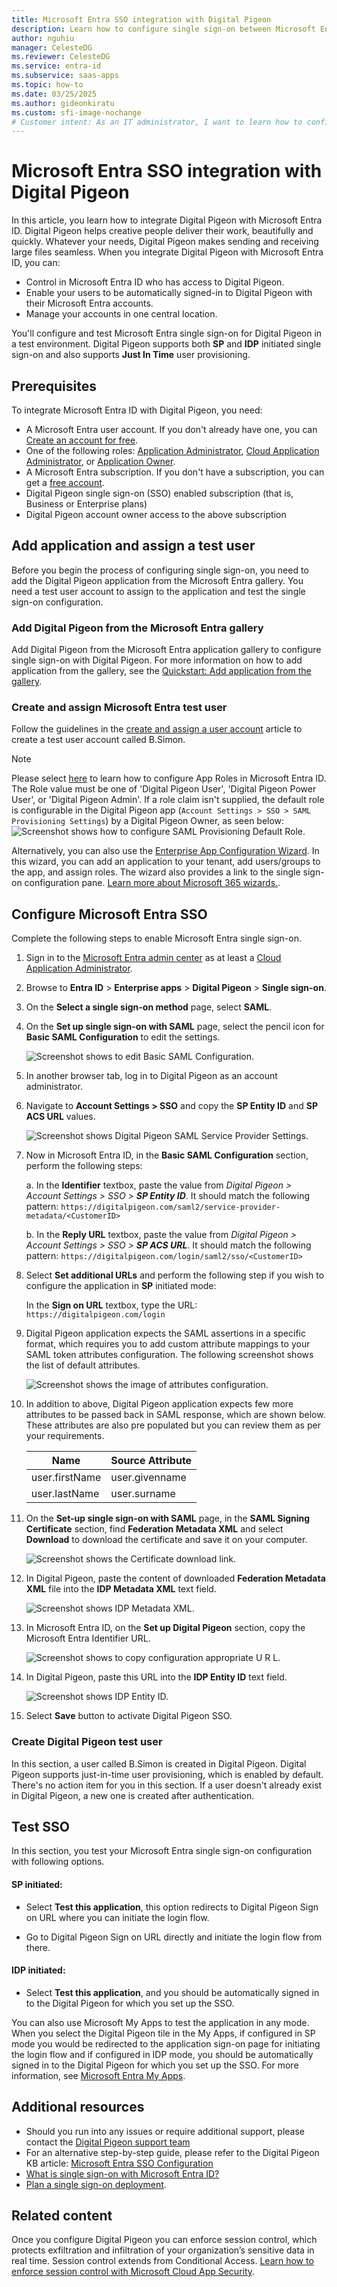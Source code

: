 ```yaml
---
title: Microsoft Entra SSO integration with Digital Pigeon
description: Learn how to configure single sign-on between Microsoft Entra ID and Digital Pigeon.
author: nguhiu
manager: CelesteDG
ms.reviewer: CelesteDG
ms.service: entra-id
ms.subservice: saas-apps
ms.topic: how-to
ms.date: 03/25/2025
ms.author: gideonkiratu
ms.custom: sfi-image-nochange
# Customer intent: As an IT administrator, I want to learn how to configure single sign-on between Microsoft Entra ID and Digital Pigeon so that I can control who has access to Digital Pigeon, enable automatic sign-in with Microsoft Entra accounts, and manage my accounts in one central location.
---
```


# Microsoft Entra SSO integration with Digital Pigeon

In this article, you learn how to integrate Digital Pigeon with Microsoft Entra ID. Digital Pigeon helps creative people deliver their work, beautifully and quickly.  Whatever your needs, Digital Pigeon makes sending and receiving large files seamless. When you integrate Digital Pigeon with Microsoft Entra ID, you can:

* Control in Microsoft Entra ID who has access to Digital Pigeon.
* Enable your users to be automatically signed-in to Digital Pigeon with their Microsoft Entra accounts.
* Manage your accounts in one central location.

You'll configure and test Microsoft Entra single sign-on for Digital Pigeon in a test environment. Digital Pigeon supports both **SP** and **IDP** initiated single sign-on and also supports **Just In Time** user provisioning.

## Prerequisites

To integrate Microsoft Entra ID with Digital Pigeon, you need:

* A Microsoft Entra user account. If you don't already have one, you can [Create an account for free](https://azure.microsoft.com/free/?WT.mc_id=A261C142F).
* One of the following roles: [Application Administrator](/entra/identity/role-based-access-control/permissions-reference#application-administrator), [Cloud Application Administrator](/entra/identity/role-based-access-control/permissions-reference#cloud-application-administrator), or [Application Owner](/entra/fundamentals/users-default-permissions#owned-enterprise-applications).
* A Microsoft Entra subscription. If you don't have a subscription, you can get a [free account](https://azure.microsoft.com/free/).
* Digital Pigeon single sign-on (SSO) enabled subscription (that is, Business or Enterprise plans)
* Digital Pigeon account owner access to the above subscription

## Add application and assign a test user

Before you begin the process of configuring single sign-on, you need to add the Digital Pigeon application from the Microsoft Entra gallery. You need a test user account to assign to the application and test the single sign-on configuration.

<a name='add-digital-pigeon-from-the-azure-ad-gallery'></a>

### Add Digital Pigeon from the Microsoft Entra gallery

Add Digital Pigeon from the Microsoft Entra application gallery to configure single sign-on with Digital Pigeon. For more information on how to add application from the gallery, see the [Quickstart: Add application from the gallery](~/identity/enterprise-apps/add-application-portal.md).

<a name='create-and-assign-azure-ad-test-user'></a>

### Create and assign Microsoft Entra test user

Follow the guidelines in the [create and assign a user account](~/identity/enterprise-apps/add-application-portal-assign-users.md) article to create a test user account called B.Simon.

   > [!NOTE]
   > Please select [here](~/identity-platform/howto-add-app-roles-in-apps.md#app-roles-ui) to learn how to configure App Roles in Microsoft Entra ID. The Role value must be one of 'Digital Pigeon User', 'Digital Pigeon Power User', or 'Digital Pigeon Admin'. If a role claim isn't supplied, the default role is configurable in the Digital Pigeon app (`Account Settings > SSO > SAML Provisioning Settings`) by a Digital Pigeon Owner, as seen below:
   ![Screenshot shows how to configure SAML Provisioning Default Role.](media/digital-pigeon-tutorial/saml-default-role.png "SAML Default Role")

Alternatively, you can also use the [Enterprise App Configuration Wizard](https://portal.office.com/AdminPortal/home?Q=Docs#/azureadappintegration). In this wizard, you can add an application to your tenant, add users/groups to the app, and assign roles. The wizard also provides a link to the single sign-on configuration pane. [Learn more about Microsoft 365 wizards.](/microsoft-365/admin/misc/azure-ad-setup-guides). 

<a name='configure-azure-ad-sso'></a>

## Configure Microsoft Entra SSO

Complete the following steps to enable Microsoft Entra single sign-on.

1. Sign in to the [Microsoft Entra admin center](https://entra.microsoft.com) as at least a [Cloud Application Administrator](~/identity/role-based-access-control/permissions-reference.md#cloud-application-administrator).
1. Browse to **Entra ID** > **Enterprise apps** > **Digital Pigeon** > **Single sign-on**.
1. On the **Select a single sign-on method** page, select **SAML**.
1. On the **Set up single sign-on with SAML** page, select the pencil icon for **Basic SAML Configuration** to edit the settings.

   ![Screenshot shows to edit Basic SAML Configuration.](common/edit-urls.png "Basic Configuration")

1. In another browser tab, log in to Digital Pigeon as an account administrator.

1. Navigate to **Account Settings > SSO** and copy the **SP Entity ID** and **SP ACS URL** values.

    ![Screenshot shows Digital Pigeon SAML Service Provider Settings.](media/digital-pigeon-tutorial/saml-service-provider-settings.png "SAML Service Provider Settings")

1. Now in Microsoft Entra ID, in the **Basic SAML Configuration** section, perform the following steps:

    a. In the **Identifier** textbox, paste the value from *Digital Pigeon > Account Settings > SSO > **SP Entity ID***.
    It should match the following pattern: `https://digitalpigeon.com/saml2/service-provider-metadata/<CustomerID>`

    b. In the **Reply URL** textbox, paste the value from *Digital Pigeon > Account Settings > SSO > **SP ACS URL***.
    It should match the following pattern: `https://digitalpigeon.com/login/saml2/sso/<CustomerID>`  

1. Select **Set additional URLs** and perform the following step if you wish to configure the application in **SP** initiated mode:

    In the **Sign on URL** textbox, type the URL:
    `https://digitalpigeon.com/login`

1. Digital Pigeon application expects the SAML assertions in a specific format, which requires you to add custom attribute mappings to your SAML token attributes configuration. The following screenshot shows the list of default attributes.

    ![Screenshot shows the image of attributes configuration.](common/default-attributes.png "Attributes")

1. In addition to above, Digital Pigeon application expects few more attributes to be passed back in SAML response, which are shown below. These attributes are also pre populated but you can review them as per your requirements.

    | Name | Source Attribute|
    | ------------ | --------- |
    | user.firstName | user.givenname |
    | user.lastName | user.surname |

1. On the **Set-up single sign-on with SAML** page, in the **SAML Signing Certificate** section,  find **Federation Metadata XML** and select **Download** to download the certificate and save it on your computer.

    ![Screenshot shows the Certificate download link.](common/metadataxml.png "Certificate")

1. In Digital Pigeon, paste the content of downloaded **Federation Metadata XML** file into the **IDP Metadata XML** text field.

    ![Screenshot shows IDP Metadata XML.](media/digital-pigeon-tutorial/idp-metadata-xml.png "IDP Metadata XML")

1. In Microsoft Entra ID, on the **Set up Digital Pigeon** section, copy the Microsoft Entra Identifier URL.

	![Screenshot shows to copy configuration appropriate U R L.](common/copy-configuration-urls.png "Metadata")

1. In Digital Pigeon, paste this URL into the **IDP Entity ID** text field.

    ![Screenshot shows IDP Entity ID.](media/digital-pigeon-tutorial/idp-entity-id.png "IDP Entity ID")

1. Select **Save** button to activate Digital Pigeon SSO.

### Create Digital Pigeon test user

In this section, a user called B.Simon is created in Digital Pigeon. Digital Pigeon supports just-in-time user provisioning, which is enabled by default. There's no action item for you in this section. If a user doesn't already exist in Digital Pigeon, a new one is created after authentication.

## Test SSO 

In this section, you test your Microsoft Entra single sign-on configuration with following options. 

#### SP initiated:

* Select **Test this application**, this option redirects to Digital Pigeon Sign on URL where you can initiate the login flow.  

* Go to Digital Pigeon Sign on URL directly and initiate the login flow from there.

#### IDP initiated:

* Select **Test this application**, and you should be automatically signed in to the Digital Pigeon for which you set up the SSO. 

You can also use Microsoft My Apps to test the application in any mode. When you select the Digital Pigeon tile in the My Apps, if configured in SP mode you would be redirected to the application sign-on page for initiating the login flow and if configured in IDP mode, you should be automatically signed in to the Digital Pigeon for which you set up the SSO. For more information, see [Microsoft Entra My Apps](/azure/active-directory/manage-apps/end-user-experiences#azure-ad-my-apps).

## Additional resources

* Should you run into any issues or require additional support, please contact the [Digital Pigeon support team](mailto:help@digitalpigeon.com)
* For an alternative step-by-step guide, please refer to the Digital Pigeon KB article: [Microsoft Entra SSO Configuration](https://digitalpigeon.zendesk.com/hc/en-us/articles/5403612403855-Azure-AD-SSO-Configuration)
* [What is single sign-on with Microsoft Entra ID?](~/identity/enterprise-apps/what-is-single-sign-on.md)
* [Plan a single sign-on deployment](~/identity/enterprise-apps/plan-sso-deployment.md).

## Related content

Once you configure Digital Pigeon you can enforce session control, which protects exfiltration and infiltration of your organization’s sensitive data in real time. Session control extends from Conditional Access. [Learn how to enforce session control with Microsoft Cloud App Security](/cloud-app-security/proxy-deployment-aad).
